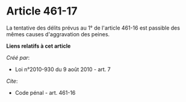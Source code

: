 # Article 461-17

La tentative des délits prévus au 1° de l'article 461-16 est passible des mêmes causes d'aggravation des peines.

**Liens relatifs à cet article**

_Créé par_:

  - Loi n°2010-930 du 9 août 2010 - art. 7

_Cite_:

  - Code pénal - art. 461-16
